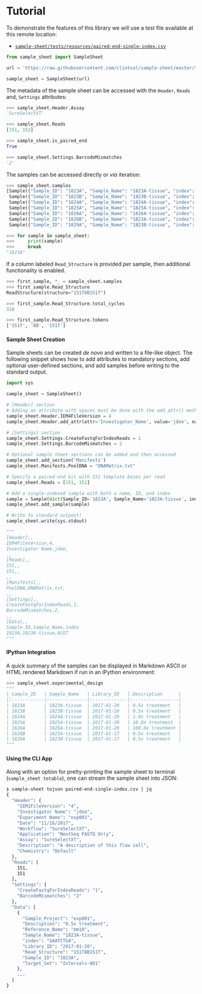 # Tutorial


To demonstrate the features of this library we will use a test file available at this remote location:

- [`sample-sheet/tests/resources/paired-end-single-index.csv`](tests/resources/paired-end-single-index.csv)

```python
from sample_sheet import SampleSheet

url = 'https://raw.githubusercontent.com/clintval/sample-sheet/master/tests/resources/paired-end-single-index.csv'

sample_sheet = SampleSheet(url)
```

The metadata of the sample sheet can be accessed with the `Header`, `Reads` and, `Settings` attributes:

```python
>>> sample_sheet.Header.Assay
'SureSelectXT'

>>> sample_sheet.Reads
[151, 151]

>>> sample_sheet.is_paired_end
True

>>> sample_sheet.Settings.BarcodeMismatches
'2'
```

The samples can be accessed directly or _via_ iteration:

```python
>>> sample_sheet.samples
[Sample({"Sample_ID": "1823A", "Sample_Name": "1823A-tissue", "index": "GAATCTGA"}),
 Sample({"Sample_ID": "1823B", "Sample_Name": "1823B-tissue", "index": "AGCAGGAA"}),
 Sample({"Sample_ID": "1824A", "Sample_Name": "1824A-tissue", "index": "GAGCTGAA"}),
 Sample({"Sample_ID": "1825A", "Sample_Name": "1825A-tissue", "index": "AAACATCG"}),
 Sample({"Sample_ID": "1826A", "Sample_Name": "1826A-tissue", "index": "GAGTTAGC"}),
 Sample({"Sample_ID": "1826B", "Sample_Name": "1823A-tissue", "index": "CGAACTTA"}),
 Sample({"Sample_ID": "1829A", "Sample_Name": "1823B-tissue", "index": "GATAGACA"})]

>>> for sample in sample_sheet:
>>>     print(sample)
>>>     break
"1823A"
```

If a column labeled `Read_Structure` is provided _per_ sample, then additional functionality is enabled.

```python
>>> first_sample, *_ = sample_sheet.samples
>>> first_sample.Read_Structure
ReadStructure(structure="151T8B151T")

>>> first_sample.Read_Structure.total_cycles
310

>>> first_sample.Read_Structure.tokens
['151T', '8B', '151T']
```

#### Sample Sheet Creation

Sample sheets can be created _de novo_ and written to a file-like object. The following snippet shows how to add attributes to mandatory sections, add optional user-defined sections, and add samples before writing to the standard output.

```python
import sys

sample_sheet = SampleSheet()

# [Header] section
# Adding an attribute with spaces must be done with the add_attr() method
sample_sheet.Header.IEM4FileVersion = 4
sample_sheet.Header.add_attr(attr='Investigator_Name', value='jdoe', name='Investigator Name')

# [Settings] section
sample_sheet.Settings.CreateFastqForIndexReads = 1
sample_sheet.Settings.BarcodeMismatches = 2

# Optional sample sheet sections can be added and then accessed
sample_sheet.add_section('Manifests')
sample_sheet.Manifests.PoolDNA = "DNAMatrix.txt"

# Specify a paired-end kit with 151 template bases per read
sample_sheet.Reads = [151, 151]

# Add a single-indexed sample with both a name, ID, and index
sample = Sample(dict(Sample_ID='1823A', Sample_Name='1823A-tissue', index='ACGT'))
sample_sheet.add_sample(sample)

# Write to standard outpout!
sample_sheet.write(sys.stdout)
```

```python
"""
[Header],,
IEM4FileVersion,4,
Investigator Name,jdoe,
,,
[Reads],,
151,,
151,,
,,
[Manifests],,
PoolDNA,DNAMatrix.txt,
,,
[Settings],,
CreateFastqForIndexReads,1,
BarcodeMismatches,2,
,,
[Data],,
Sample_ID,Sample_Name,index
1823A,1823A-tissue,ACGT
"""
```

#### IPython Integration

A quick summary of the samples can be displayed in Markdown ASCII or HTML rendered Markdown if run in an IPython environment:

```python
>>> sample_sheet.experimental_design
"""
| Sample_ID   | Sample_Name   | Library_ID   | Description      |
|:------------|:--------------|:-------------|:-----------------|
| 1823A       | 1823A-tissue  | 2017-01-20   | 0.5x treatment   |
| 1823B       | 1823B-tissue  | 2017-01-20   | 0.5x treatment   |
| 1824A       | 1824A-tissue  | 2017-01-20   | 1.0x treatment   |
| 1825A       | 1825A-tissue  | 2017-01-20   | 10.0x treatment  |
| 1826A       | 1826A-tissue  | 2017-01-20   | 100.0x treatment |
| 1826B       | 1823A-tissue  | 2017-01-17   | 0.5x treatment   |
| 1829A       | 1823B-tissue  | 2017-01-17   | 0.5x treatment   |
"""
```

#### Using the CLI App

Along with an option for pretty-printing the sample sheet to terminal (`sample_sheet totable`), one can stream the sample sheet into JSON:

```bash
❯ sample-sheet tojson paired-end-single-index.csv | jq
{
  "Header": {
    "IEM1FileVersion": "4",
    "Investigator Name": "jdoe",
    "Experiment Name": "exp001",
    "Date": "11/16/2017",
    "Workflow": "SureSelectXT",
    "Application": "NextSeq FASTQ Only",
    "Assay": "SureSelectXT",
    "Description": "A description of this flow cell",
    "Chemistry": "Default"
  },
  "Reads": [
    151,
    151
  ],
  "Settings": {
    "CreateFastqForIndexReads": "1",
    "BarcodeMismatches": "2"
  },
  "Data": [
    {
      "Sample_Project": "exp001",
      "Description": "0.5x treatment",
      "Reference_Name": "mm10",
      "Sample_Name": "1823A-tissue",
      "index": "GAATCTGA",
      "Library_ID": "2017-01-20",
      "Read_Structure": "151T8B151T",
      "Sample_ID": "1823A",
      "Target_Set": "Intervals-001"
    },
    ...
  ]
}
```

